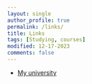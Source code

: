 ```yaml
---
layout: single
author_profile: true
permalink: /links/
title: Links
tags: [Studying, courses]
modified: 12-17-2023
comments: false
---
```




* [My university](http://www.iust.ac.ir/)


